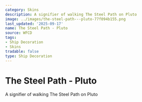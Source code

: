 ```yaml
---
category: Skins
description: A signifier of walking The Steel Path on Pluto
image: ../images/the-steel-path---pluto-77f094b155.png
last_updated: '2025-09-17'
name: The Steel Path - Pluto
source: WFCD
tags:
- Ship Decoration
- Skins
tradable: false
type: Ship Decoration
---
```


# The Steel Path - Pluto

A signifier of walking The Steel Path on Pluto


